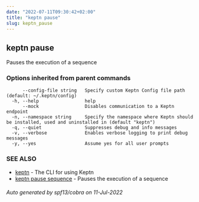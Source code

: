 ```yaml
---
date: "2022-07-11T09:30:42+02:00"
title: "keptn pause"
slug: keptn_pause
---
```

## keptn pause

Pauses the execution of a sequence

### Options inherited from parent commands

```
      --config-file string   Specify custom Keptn Config file path (default: ~/.keptn/config)
  -h, --help                 help
      --mock                 Disables communication to a Keptn endpoint
  -n, --namespace string     Specify the namespace where Keptn should be installed, used and uninstalled in (default "keptn")
  -q, --quiet                Suppresses debug and info messages
  -v, --verbose              Enables verbose logging to print debug messages
  -y, --yes                  Assume yes for all user prompts
```

### SEE ALSO

* [keptn](../keptn/)	 - The CLI for using Keptn
* [keptn pause sequence](../keptn_pause_sequence/)	 - Pauses the execution of a sequence

###### Auto generated by spf13/cobra on 11-Jul-2022
